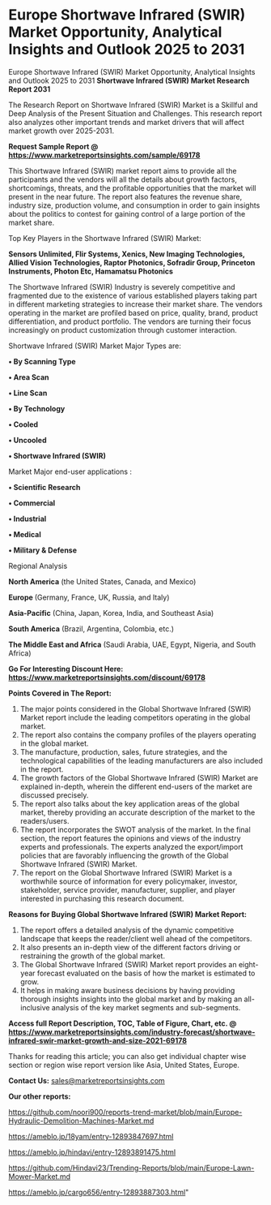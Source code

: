# Europe Shortwave Infrared (SWIR) Market Opportunity, Analytical Insights and Outlook 2025 to 2031
 Europe Shortwave Infrared (SWIR) Market Opportunity, Analytical Insights and Outlook 2025 to 2031
<strong>Shortwave Infrared (SWIR) Market Research Report 2031</strong>

The Research Report on Shortwave Infrared (SWIR) Market is a Skillful and Deep Analysis of the Present Situation and Challenges. This research report also analyzes other important trends and market drivers that will affect market growth over 2025-2031.

<strong>Request Sample Report @ <a href=https://www.marketreportsinsights.com/sample/69178>https://www.marketreportsinsights.com/sample/69178</a></strong>

This Shortwave Infrared (SWIR) market report aims to provide all the participants and the vendors will all the details about growth factors, shortcomings, threats, and the profitable opportunities that the market will present in the near future. The report also features the revenue share, industry size, production volume, and consumption in order to gain insights about the politics to contest for gaining control of a large portion of the market share.

Top Key Players in the Shortwave Infrared (SWIR) Market:

<strong>Sensors Unlimited, Flir Systems, Xenics, New Imaging Technologies, Allied Vision Technologies, Raptor Photonics, Sofradir Group, Princeton Instruments, Photon Etc, Hamamatsu Photonics</strong>

The Shortwave Infrared (SWIR) Industry is severely competitive and fragmented due to the existence of various established players taking part in different marketing strategies to increase their market share. The vendors operating in the market are profiled based on price, quality, brand, product differentiation, and product portfolio. The vendors are turning their focus increasingly on product customization through customer interaction.

Shortwave Infrared (SWIR) Market Major Types are:

<strong>• By Scanning Type

• Area Scan

• Line Scan

• By Technology

• Cooled

• Uncooled

• Shortwave Infrared (SWIR)</strong>

Market Major end-user applications :

<strong>• Scientific Research

• Commercial

• Industrial

• Medical

• Military & Defense</strong>

Regional Analysis

</u><strong><b>North America</b></strong> (the United States, Canada, and Mexico)

<strong><b>Europe </b></strong>(Germany, France, UK, Russia, and Italy)

<strong><b>Asia-Pacific</b></strong> (China, Japan, Korea, India, and Southeast Asia)

<strong><b>South America</b></strong> (Brazil, Argentina, Colombia, etc.)

<strong><b>The Middle East and Africa</b></strong> (Saudi Arabia, UAE, Egypt, Nigeria, and South Africa)

<strong>Go For Interesting Discount Here: <a href=https://www.marketreportsinsights.com/discount/69178>https://www.marketreportsinsights.com/discount/69178</a></strong>

<strong>Points Covered in The Report:</strong>
<ol>
  <li>The major points considered in the Global Shortwave Infrared (SWIR) Market report include the leading competitors operating in the global market.</li>
  <li>The report also contains the company profiles of the players operating in the global market.</li>
  <li>The manufacture, production, sales, future strategies, and the technological capabilities of the leading manufacturers are also included in the report.</li>
  <li>The growth factors of the Global Shortwave Infrared (SWIR) Market are explained in-depth, wherein the different end-users of the market are discussed precisely.</li>
  <li>The report also talks about the key application areas of the global market, thereby providing an accurate description of the market to the readers/users.</li>
  <li>The report incorporates the SWOT analysis of the market. In the final section, the report features the opinions and views of the industry experts and professionals. The experts analyzed the export/import policies that are favorably influencing the growth of the Global Shortwave Infrared (SWIR) Market.</li>
  <li>The report on the Global Shortwave Infrared (SWIR) Market is a worthwhile source of information for every policymaker, investor, stakeholder, service provider, manufacturer, supplier, and player interested in purchasing this research document.</li>
</ol>
<strong>Reasons for Buying Global Shortwave Infrared (SWIR) Market Report:</strong>

<ol>
  <li>The report offers a detailed analysis of the dynamic competitive landscape that keeps the reader/client well ahead of the competitors.</li>
  <li>It also presents an in-depth view of the different factors driving or restraining the growth of the global market.</li>
  <li>The Global Shortwave Infrared (SWIR) Market report provides an eight-year forecast evaluated on the basis of how the market is estimated to grow.</li>
  <li>It helps in making aware business decisions by having providing thorough insights insights into the global market and by making an all-inclusive analysis of the key market segments and sub-segments.</li>
</ol>
<strong>Access full Report Description, TOC, Table of Figure, Chart, etc. @ <a href=https://www.marketreportsinsights.com/industry-forecast/shortwave-infrared-swir-market-growth-and-size-2021-69178>https://www.marketreportsinsights.com/industry-forecast/shortwave-infrared-swir-market-growth-and-size-2021-69178</a></strong>


Thanks for reading this article; you can also get individual chapter wise section or region wise report version like Asia, United States, Europe.

<strong>Contact Us:</strong>
sales@marketreportsinsights.com

<strong>Our other reports:</strong>

<a href=https://github.com/noori900/reports-trend-market/blob/main/Europe-Hydraulic-Demolition-Machines-Market.md>https://github.com/noori900/reports-trend-market/blob/main/Europe-Hydraulic-Demolition-Machines-Market.md</a>

<a href=https://ameblo.jp/18yam/entry-12893847697.html>https://ameblo.jp/18yam/entry-12893847697.html</a>

<a href=https://ameblo.jp/hindavi/entry-12893891475.html>https://ameblo.jp/hindavi/entry-12893891475.html</a>

<a href=https://github.com/Hindavi23/Trending-Reports/blob/main/Europe-Lawn-Mower-Market.md>https://github.com/Hindavi23/Trending-Reports/blob/main/Europe-Lawn-Mower-Market.md</a>

<a href=https://ameblo.jp/cargo656/entry-12893887303.html>https://ameblo.jp/cargo656/entry-12893887303.html</a>"
